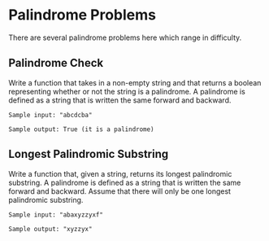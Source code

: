 # Palindrome Problems

There are several palindrome problems here which range in difficulty.

## Palindrome Check

Write a function that takes in a non-empty string and that returns a boolean representing whether or not the string is a palindrome. A palindrome is defined as a string that is written the same forward and backward.

`Sample input: "abcdcba"`

`Sample output: True (it is a palindrome)`

## Longest Palindromic Substring

Write a function that, given a string, returns its longest palindromic substring. A palindrome is defined as a string that is written the same forward and backward. Assume that there will only be one longest palindromic substring.

`Sample input: "abaxyzzyxf"`

`Sample output: "xyzzyx"`